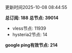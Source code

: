 更新时间2025-10-08 08:44:55

**总订阅: 188**
**总节点: 39014**
- vless节点: 11939
- hysteria2节点: 14

**google ping有效节点: 214**
